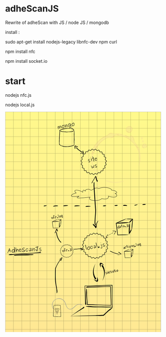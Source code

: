 adheScanJS
==========

Rewrite of adheScan with JS / node JS / mongodb

install :

sudo apt-get install nodejs-legacy libnfc-dev npm curl

npm install nfc

npm install socket.io


start
=====

nodejs nfc.js

nodejs local.js


![](https://raw.githubusercontent.com/PapaPingouin/adheScanJS/master/doc/adhescan.png)
